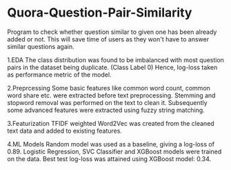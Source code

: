 # Quora-Question-Pair-Similarity
Program to check whether question similar to given one has been already added or not. This will save time of users as they won't have to answer similar questions again. 

1.EDA
The class distribution was found to be imbalanced with most question pairs in the dataset being duplicate. (Class Label 0)
Hence, log-loss taken as performance metric of the model.

2.Preprcessing
Some basic features like common word count, common word share etc. were extracted before text preprocessing.
Stemming and stopword removal was performed on the text to clean it. 
Subsequently some advanced features were extracted using fuzzy string matching. 

3.Featurization
TFIDF weighted Word2Vec was created from the cleaned text data and added to existing features.

4.ML Models
Random model was used as a baseline, giving a log-loss of 0.89.
Logistic Regression, SVC Classifier and XGBoost models were trained on the data. 
Best test log-loss was attained using XGBoost model: 0.34.
